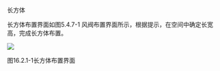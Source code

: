 长方体
<br/>

长方体布置界面如图5.4.7\-1 风阀布置界面所示，根据提示，在空间中确定长宽高，完成长方体布置。

![](file:///C:\Users\pkpm\AppData\Local\Temp\ksohtml8136\wps219.jpg)

图16.2.1\-1长方体布置界面